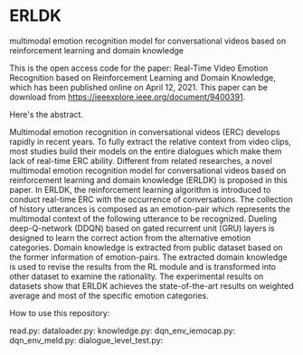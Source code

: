 # ERLDK
multimodal emotion recognition model for conversational videos based on reinforcement learning and domain knowledge

This is the open access code for the paper: Real-Time Video Emotion Recognition based on Reinforcement Learning and Domain Knowledge, which has been published online on April 12, 2021. This paper can be download from https://ieeexplore.ieee.org/document/9400391.

Here's the abstract.

Multimodal emotion recognition in conversational videos (ERC) develops rapidly in recent years. To fully extract the relative context from video clips, most studies build their models on the entire dialogues which make them lack of real-time ERC ability. Different from related researches, a novel multimodal emotion recognition model for conversational videos based on reinforcement learning and domain knowledge (ERLDK) is proposed in this paper. In ERLDK, the reinforcement learning algorithm is introduced to conduct real-time ERC with the occurrence of conversations. The collection of history utterances is composed as an emotion-pair which represents the multimodal context of the following utterance to be recognized. Dueling deep-Q-network (DDQN) based on gated recurrent unit (GRU) layers is designed to learn the correct action from the alternative emotion categories. Domain knowledge is extracted from public dataset based on the former information of emotion-pairs. The extracted domain knowledge is used to revise the results from the RL module and is transformed into other dataset to examine the rationality. The experimental results on datasets show that ERLDK achieves the state-of-the-art results on weighted average and most of the specific emotion categories.

How to use this repository:

read.py:
dataloader.py:
knowledge.py:
dqn_env_iemocap.py:
dqn_env_meld.py:
dialogue_level_test.py:
